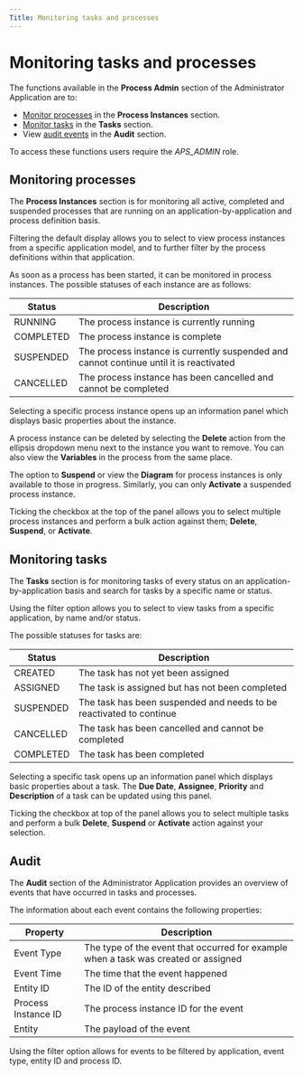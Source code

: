 ```yaml
---
Title: Monitoring tasks and processes
---
```


# Monitoring tasks and processes
The functions available in the **Process Admin** section of the Administrator Application are to: 

* [Monitor processes](#monitoring-processes) in the **Process Instances** section.
* [Monitor tasks](#monitoring-tasks) in the **Tasks** section. 
* View [audit events](#audit) in the **Audit** section.

To access these functions users require the *APS_ADMIN* role. 

## Monitoring processes
The **Process Instances** section is for monitoring all active, completed and suspended processes that are running on an application-by-application and process definition basis.

Filtering the default display allows you to select to view process instances from a specific application model, and to further filter by the process definitions within that application. 

As soon as a process has been started, it can be monitored in process instances. The possible statuses of each instance are as follows:

| Status | Description |
| ------ | ----------- |
| RUNNING | The process instance is currently running |
| COMPLETED | The process instance is complete |
| SUSPENDED | The process instance is currently suspended and cannot continue until it is reactivated |
| CANCELLED | The process instance has been cancelled and cannot be completed |

Selecting a specific process instance opens up an information panel which displays basic properties about the instance. 

A process instance can be deleted by selecting the **Delete** action from the ellipsis dropdown menu next to the instance you want to remove. You can also view the **Variables** in the process from the same place. 

The option to **Suspend** or view the **Diagram** for process instances is only available to those in progress. Similarly, you can only **Activate** a suspended process instance. 

Ticking the checkbox at the top of the panel allows you to select multiple process instances and perform a bulk action against them; **Delete**, **Suspend**, or **Activate**. 

## Monitoring tasks
The **Tasks** section is for monitoring tasks of every status on an application-by-application basis and search for tasks by a specific name or status. 

Using the filter option allows you to select to view tasks from a specific application, by name and/or status.

The possible statuses for tasks are:
	
| Status | Description |
| ------ | ----------- |
| CREATED | The task has not yet been assigned |
| ASSIGNED | The task is assigned but has not been completed |
| SUSPENDED | The task has been suspended and needs to be reactivated to continue |
| CANCELLED | The task has been cancelled and cannot be completed |
| COMPLETED | The task has been completed |

Selecting a specific task opens up an information panel which displays basic properties about a task. The **Due Date**, **Assignee**, **Priority** and **Description** of a task can be updated using this panel. 

Ticking the checkbox at top of the panel allows you to select multiple tasks and perform a bulk **Delete**, **Suspend** or **Activate** action against your selection. 

## Audit
The **Audit** section of the Administrator Application provides an overview of events that have occurred in tasks and processes.  

The information about each event contains the following properties:

| Property | Description | 
| -------- | ----------- | 
| Event Type | The type of the event that occurred for example when a task was created or assigned |
| Event Time | The time that the event happened | 
| Entity ID | The ID of the entity described | 
| Process Instance ID | The process instance ID for the event |
| Entity | The payload of the event | 

Using the filter option allows for events to be filtered by application, event type, entity ID and process ID. 